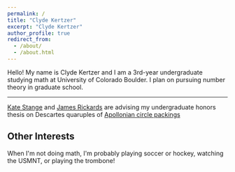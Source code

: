 ```yaml
---
permalink: /
title: "Clyde Kertzer"
excerpt: "Clyde Kertzer"
author_profile: true
redirect_from: 
  - /about/
  - /about.html
---
```


Hello! My name is Clyde Kertzer and I am a 3rd-year undergraduate studying math at University of Colorado Boulder. 
I plan on pursuing number theory in graduate school.

---
 
<a href="https://math.katestange.net">Kate Stange</a> and <a href="https://math.colorado.edu/~jari2770">James Rickards</a> are advising my undergraduate honors thesis on Descartes quaruples of <a href="https://en.wikipedia.org/wiki/Apollonian_gasket">Apollonian circle packings</a> 

## Other Interests

When I'm not doing math, I'm probably playing soccer or hockey, watching the USMNT, or playing the trombone!
